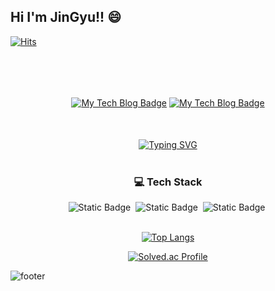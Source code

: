 <div>
  <h2>Hi I'm JinGyu!! 😄</h2>
  <p><a href="https://hits.seeyoufarm.com"><img src="https://hits.seeyoufarm.com/api/count/incr/badge.svg?url=https%3A%2F%2Fgithub.com%2Fgjbae1212%2Fkim-jingyu&amp;count_bg=%23555555&amp;title_bg=%23555555&amp;icon=java.svg&amp;icon_color=%23E7E7E7&amp;title=visitors&amp;edge_flat=false" alt="Hits"></a></p>  
</div>
<br>

<div align="center">
  <div style="margin: 50px;">
    <a href="https://kimjingyu.tistory.com/"><img src="http://img.shields.io/badge/-JinGyu&#39;s%20Tech%20blog-purple?style=flat-square&amp;logo=tistory&amp;link=https://kimjingyu.tistory.com/" alt="My Tech Blog Badge"></a>
    <a href="https://www.notion.so/9ae450f4fb834b88add704258efac507?pvs=4"><img src="http://img.shields.io/badge/-진규의%20개발%20일기장-black?style=flat-square&amp;logo=notion&amp;link=https://www.notion.so/9ae450f4fb834b88add704258efac507?pvs=4" alt="My Tech Blog Badge"></a>
  </div>
  <a href="https://git.io/typing-svg">
    <img src="https://readme-typing-svg.demolab.com?font=Hi+Melody&size=30&pause=1000&color=F7F7A5&random=false&width=435&lines=1.+%EC%98%A4%EB%8A%98%EC%9D%80+%EC%98%A4%EB%A5%98%EC%97%86%EC%9D%B4+%EA%B8%B0%EB%8A%A5%EC%9D%B4+%EC%9E%98+%EB%8F%99%EC%9E%91%ED%95%98%EA%B3%A0%2C;2.+%EB%82%B4%EC%9D%BC+%ED%81%B0+%EB%85%B8%EB%A0%A5%EC%97%86%EC%9D%B4+%EC%9E%98+%EC%9D%BD%EC%96%B4%EC%A7%80%EA%B3%A0%2C;3.+%EA%B8%B0%EB%8A%A5+%EC%88%98%EC%A0%95%EA%B3%BC+%EC%B6%94%EA%B0%80%EA%B0%80+%EC%89%AC%EC%9A%B4+%EC%BD%94%EB%93%9C%EB%A5%BC+%EB%A7%8C%EB%93%A4%EC%9E%90." alt="Typing SVG" />
  </a>
</div>

<br>

<h3 align="center">💻 Tech Stack</h2>
<div align="center">
  <img alt="Static Badge" src="https://img.shields.io/badge/spring-%236DB33F.svg?style=for-the-badge&logo=spring&logoColor=white">&nbsp
  <img alt="Static Badge" src="https://img.shields.io/badge/spring_boot-%236DB33F.svg?style=for-the-badge&logo=Spring%20Boot&logoColor=white">&nbsp
  <img alt="Static Badge" src="https://img.shields.io/badge/spring_boot-%236DB33F.svg?style=for-the-badge&logo=java&logoColor=white">&nbsp
</div>

<br>

<div align="center">
  <p><a href="https://github.com/anuraghazra/github-readme-stats"><img src="https://github-readme-stats.vercel.app/api/top-langs/?username=kim-jingyu&amp;layout=compact" alt="Top Langs"></a></p>
  <p><a href="https://solved.ac/swc05161/"><img src="http://mazassumnida.wtf/api/v2/generate_badge?boj=swc05161" alt="Solved.ac Profile"></a></p>
</div>

<p><img src="https://capsule-render.vercel.app/api?type=waving&amp;color=timeGradient&amp;height=150&amp;section=footer" alt="footer"></p>
<!--
**kim-jingyu/kim-jingyu** is a ✨ _special_ ✨ repository because its `README.md` (this file) appears on your GitHub profile.

Here are some ideas to get you started:

- 🔭 I’m currently working on ...
- 🌱 I’m currently learning ...
- 👯 I’m looking to collaborate on ...
- 🤔 I’m looking for help with ...
- 💬 Ask me about ...
- 📫 How to reach me: ...
- 😄 Pronouns: ...
- ⚡ Fun fact: ...
-->
